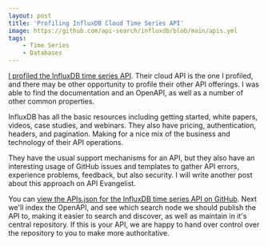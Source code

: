 ```yaml
---
layout: post
title: 'Profiling InfluxDB Cloud Time Series API'
image: https://github.com/api-search/influxdb/blob/main/apis.yml
tags:
    - Time Series
    - Databases
---
```

[I profiled the InfluxDB time series API](https://github.com/api-search/influxdb/blob/main/apis.yml). Their cloud API is the one I profiled, and there may be other opportunity to profile their other API offerings. I was able to find the documentation and an OpenAPI, as well as a number of other common properties.

InfluxDB has all the basic resources including getting started, white papers, videos, case studies, and webinars. They also have pricing, authentication, headers, and pagination. Making for a nice mix of the business and technology of their API operations.

They have the usual support mechanisms for an API, but they also have an interesting usage of GitHub issues and templates to gather API errors, experience problems, feedback, but also security. I will write another post about this approach on API Evangelist.

You can [view the APIs.json for the InfluxDB time series API on GitHub](https://github.com/api-search/influxdb/blob/main/apis.yml). Next we'll index the OpenAPI, and see which search node we should publish the API to, making it easier to search and discover, as well as maintain in it's central repository. If this is your API, we are happy to hand over control over the repository to you to make more authoritative. 